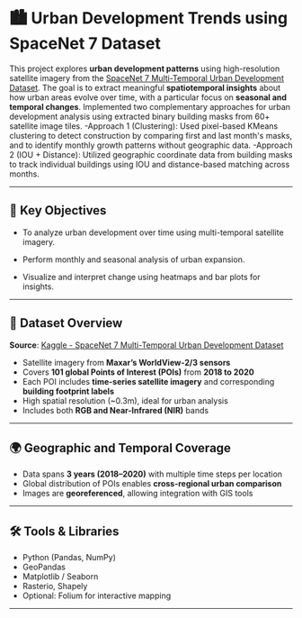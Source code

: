 # 🏙️ Urban Development Trends using SpaceNet 7 Dataset

This project explores **urban development patterns** using high-resolution satellite imagery from the [SpaceNet 7 Multi-Temporal Urban Development Dataset](https://www.kaggle.com/datasets/amerii/spacenet-7-multitemporal-urban-development). The goal is to extract meaningful **spatiotemporal insights** about how urban areas evolve over time, with a particular focus on **seasonal and temporal changes**.
Implemented two complementary approaches for urban development analysis using extracted binary building masks from 60+ satellite image tiles.
-Approach 1 (Clustering): Used pixel-based KMeans clustering to detect construction by comparing first and last month's masks, and to identify monthly growth patterns without geographic data.
-Approach 2 (IOU + Distance): Utilized geographic coordinate data from building masks to track individual buildings using IOU and distance-based matching across months.

---

## 🎯 Key Objectives

- To analyze urban development over time using multi-temporal satellite imagery.

- Perform monthly and seasonal analysis of urban expansion.

- Visualize and interpret change using heatmaps and bar plots for insights.

---

## 📂 Dataset Overview

**Source**: [Kaggle - SpaceNet 7 Multi-Temporal Urban Development Dataset](https://www.kaggle.com/datasets/amerii/spacenet-7-multitemporal-urban-development)

- Satellite imagery from **Maxar’s WorldView-2/3 sensors**
- Covers **101 global Points of Interest (POIs)** from **2018 to 2020**
- Each POI includes **time-series satellite imagery** and corresponding **building footprint labels**
- High spatial resolution (~0.3m), ideal for urban analysis
- Includes both **RGB and Near-Infrared (NIR)** bands

---

## 🌍 Geographic and Temporal Coverage

- Data spans **3 years (2018–2020)** with multiple time steps per location  
- Global distribution of POIs enables **cross-regional urban comparison**
- Images are **georeferenced**, allowing integration with GIS tools

---

## 🛠️ Tools & Libraries

- Python (Pandas, NumPy)
- GeoPandas
- Matplotlib / Seaborn
- Rasterio, Shapely
- Optional: Folium for interactive mapping

---
